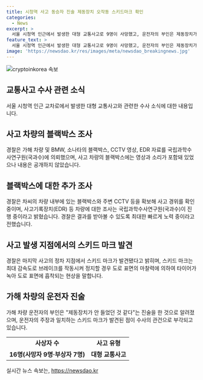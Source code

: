 ```yaml
---
title: 시청역 사고 동승자 진술 제동장치 오작동 스키드마크 확인
categories:
  - News
excerpt: >
  서울 시청역 인근에서 발생한 대형 교통사고로 9명이 사망했고, 운전자의 부인은 제동장치가 안 들었던 것 같다고 진술했다. 경찰은 사고 차량이 급가속을 시작한 지점을 분석 중이며, 스키드 마크와 블랙박스 정보 등을 확인하고 있다. 부부 갈등과의 연관설을 부인하며, 사고 경위를 확인하기 위해 국립과학수사연구원에 조사를 의뢰했고, 결과는 1~2달 내에 나올 것으로 예상된다.
feature_text: >
  서울 시청역 인근에서 발생한 대형 교통사고로 9명이 사망했고, 운전자의 부인은 제동장치가 안 들었던 것 같다고 진술했다. 경찰은 사고 차량이 급가속을 시작한 지점을 분석 중이며, 스키드 마크와 블랙박스 정보 등을 확인하고 있다. 부부 갈등과의 연관설을 부인하며, 사고 경위를 확인하기 위해 국립과학수사연구원에 조사를 의뢰했고, 결과는 1~2달 내에 나올 것으로 예상된다.
image: 'https://newsdao.kr/res/images/meta/newsdao_breakingnews.jpg'
---
```


<p><img src="https://newsdao.kr/res/images/meta/newsdao_breakingnews.jpg" alt="cryptoinkorea 속보" /></p>

<h2 data-ke-size="size26">교통사고 수사 관련 소식</h2>

<p data-ke-size="size16">서울 시청역 인근 교차로에서 발생한 대형 교통사고와 관련한 수사 소식에 대한 내용입니다.</p>

<h2 data-ke-size="size24">사고 차량의 블랙박스 조사</h2>

<p data-ke-size="size16">경찰은 가해 차량 및 BMW, 소나타의 블랙박스, CCTV 영상, EDR 자료를 국립과학수사연구원(국과수)에 의뢰했으며, 사고 차량의 블랙박스에는 영상과 소리가 포함돼 있었으나 내용은 공개하지 않았습니다.</p>

<h2 data-ke-size="size24">블랙박스에 대한 추가 조사</h2>

<p data-ke-size="size16">경찰은 차씨의 차량 내부에 있는 블랙박스와 주변 CCTV 등을 확보해 사고 경위를 확인 중이며, 사고기록장치(EDR) 등 차량에 대한 조사는 국립과학수사연구원(국과수)이 진행 중이라고 밝혔습니다. 경찰은 결과를 받아볼 수 있도록 최대한 빠르게 노력 중이라고 전했습니다.</p>

<h2 data-ke-size="size24">사고 발생 지점에서의 스키드 마크 발견</h2>

<p data-ke-size="size16">경찰은 마지막 사고의 정차 지점에서 스키드 마크가 발견됐다고 밝히며, 스키드 마크는 최대 감속도로 브레이크를 작동시켜 정지할 경우 도로 표면의 마찰력에 의하여 타이어가 녹아 도로 표면에 흡착되는 현상을 말합니다.</p>

<h2 data-ke-size="size24">가해 차량의 운전자 진술</h2>

<p data-ke-size="size16">가해 차량 운전자의 부인은 "제동장치가 안 들었던 것 같다"는 진술을 한 것으로 알려졌으며, 운전자의 주장과 일치하는 스키드 마크가 발견된 점이 수사의 관건으로 부각되고 있습니다.</p>

<table>
    <tbody>
        <tr>
            <td style="text-align: center; height: 17px;"><b>사상자 수</b></td>
            <td style="text-align: center; height: 17px;"><b>사고 유형</b></td>
        </tr>
        <tr>
            <td style="text-align: center; height: 17px;"><b>16명(사망자 9명·부상자 7명)</b></td>
            <td style="text-align: center; height: 17px;"><b>대형 교통사고</b></td>
        </tr>
    </tbody>
</table>

<p></p>
실시간 뉴스 속보는, <a href="https://newsdao.kr" rel="dofollow">https://newsdao.kr</a>


